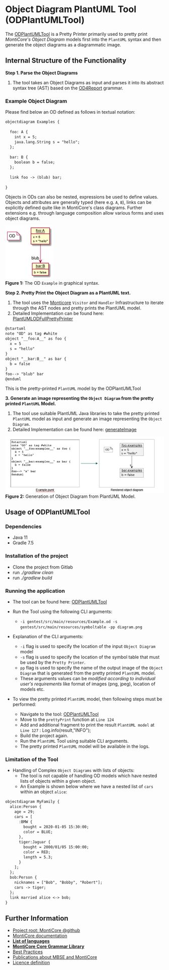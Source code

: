# Object Diagram PlantUML Tool (ODPlantUMLTool)

The [ODPlantUMLTool](ODPlantUMLTool.java) is a Pretty Printer primarily used to pretty print 
*MontiCore's Object Diagram* models first into the `PlantUML` syntax and then generate 
the object diagrams as a diagrammatic image.

## Internal Structure of the Functionality

**Step 1. Parse the Object Diagrams**

1. The tool takes an Object Diagrams as input and parses it into 
its abstract syntax tree (AST) based on the 
[OD4Report](../../../grammar) grammar.

### Example Object Diagram

Please find below an OD defined as follows in textual notation:

``` 
objectdiagram Examples {

  foo: A {
    int x = 5;
    java.lang.String s = "hello";
  };

  bar: B {
    boolean b = false;
  };

  link foo -> (blub) bar;

}
```

Objects in ODs can also be nested, expressions be used to define values. Objects and attributes 
are generally typed (here e.g. `A`, `B`), links can be explicitly defined quite like in
MontiCore's class diagrams. Further extensions e.g. through language composition allow
various forms and uses object diagrams. 

![*Figure 1:* The graphical syntax of an example OD.](../../../../../doc/pics/Example.png)
<br><b>Figure 1:</b> The OD ```Example``` in graphical syntax.


**Step 2. Pretty Print the Object Diagram as a PlantUML text.**

1. The tool uses the [Monticore](https://monticore.github.io/monticore/) `Visitor` and 
   `Handler` Infrastructure to iterate through the AST nodes and pretty prints the 
   PlantUML model.
2. Detailed Implementation can be found here: 
   [PlantUMLODFullPrettyPrinter](PlantUMLODFullPrettyPrinter.java)

``` 
@startuml
note "OD" as tag #white
object "__foo:A__" as foo {
  x = 5 
  s = "hello"
}
object "__bar:B__" as bar {
  b = false 
}
foo--> "blub" bar
@enduml
```


This is the pretty-printed `PlantUML` model by the ODPlantUMLTool    

**3. Generate an image representing the `Object Diagram` from the pretty printed `PlantUML` Model.**
1. The tool use suitable PlantUML Java libraries to take the pretty printed `PlantUML` model as input and generate an image representing the `Object Diagram`.
2. Detailed Implementation can be found here: [generateImage](ODPlantUMLTool.java) 


![*Figure 2:* Generation of Object Diagram from PlantUML Model.](../../../../../doc/pics/Generate.png)
<br><b>Figure 2:</b> Generation of Object Diagram from PlantUML Model.

## Usage of ODPlantUMLTool

### Dependencies 
* Java 11
* Gradle 7.5

### Installation of the project
* Clone the project from Gitlab
* run *./gradlew clean*
* run *./gradlew build*

### Running the application

* The tool can be found here: [ODPlantUMLTool](ODPlantUMLTool.java)


* Run the Tool using the following CLI arguments:
  * ``` -i gentest/src/main/resources/Example.od -s gentest/src/main/resources/symboltable -pp diagram.png ```


* Explanation of the CLI arguments:
    * ``` -i ``` flag is used to specify the location of the input `Object Diagram` model
    * ``` -s ``` flag is used to specify the location of the symbol table that must be used by the `Pretty Printer`.
    * ``` pp ``` flag is used to specify the name of the output image of the `Object Diagram` that is generated from the pretty printed `PlantUML` model.
    * These arguments values can be *modified according to individual user's requirements* like format of images (png, jpeg), location of models etc.


* To view the pretty printed `PlantUML` model, then following steps must be performed: 
    * Navigate to the tool: [ODPlantUMLTool](ODPlantUMLTool.java)
    * Move to the `prettyPrint` function at `Line 124`
    * Add and additional fragment to print the result `PlantUML model` at `Line 127` : Log.info(result,"INFO");
    * Build the project again.
    * Run the `PlantUML` Tool using suitable CLI arguments.
    * The pretty printed `PlantUML` model will be available in the logs.

### Limitation of the Tool
* Handling of Complex `Object Diagrams` with lists of objects:
  * The tool is not capable of handling OD models which have nested lists of objects within a given object.
  * An Example is shown below where we have a nested list of `cars` within an object `alice`:

``` 
objectdiagram MyFamily {
  alice:Person {
    age = 29;
    cars = [
      :BMW {
        bought = 2020-01-05 15:30:00;
        color = BLUE;
      },
      tiger:Jaguar {
        bought = 2000/01/05 15:00:00;
        color = RED;
        length = 5.3;
      }
    ];
  };
  bob:Person {
    nicknames = ["Bob", "Bobby", "Robert"];
    cars -> tiger;
  };
  link married alice <-> bob;
}
```


## Further Information

* [Project root: MontiCore @github](https://github.com/MontiCore/monticore)
* [MontiCore documentation](http://www.monticore.de/)
* [**List of languages**](https://github.com/MontiCore/monticore/blob/opendev/docs/Languages.md)
* [**MontiCore Core Grammar
  Library**](https://github.com/MontiCore/monticore/blob/opendev/monticore-grammar/src/main/grammars/de/monticore/Grammars.md)
* [Best Practices](https://github.com/MontiCore/monticore/blob/opendev/docs/BestPractices.md)
* [Publications about MBSE and MontiCore](https://www.se-rwth.de/publications/)
* [Licence definition](https://github.com/MontiCore/monticore/blob/master/00.org/Licenses/LICENSE-MONTICORE-3-LEVEL.md)

[od4report-link]: http://www.monticore.de/download/MCOD4Report.jar

[od4data-link]: http://www.monticore.de/download/MCOD4Data.jar
